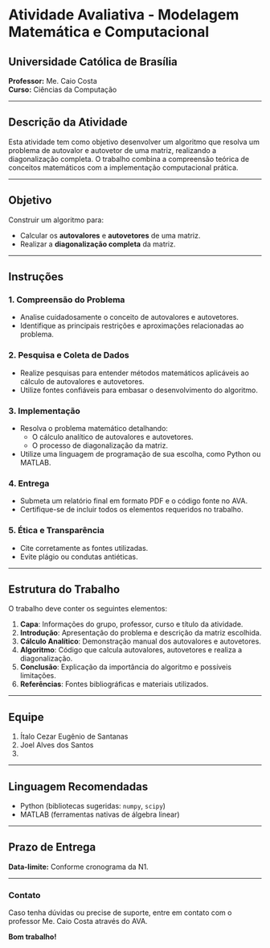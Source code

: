 # Atividade Avaliativa - Modelagem Matemática e Computacional

## Universidade Católica de Brasília

**Professor:** Me. Caio Costa  
**Curso:** Ciências da Computação

---

## **Descrição da Atividade**

Esta atividade tem como objetivo desenvolver um algoritmo que resolva um problema de autovalor e autovetor de uma matriz, realizando a diagonalização completa. O trabalho combina a compreensão teórica de conceitos matemáticos com a implementação computacional prática.

---

## **Objetivo**

Construir um algoritmo para:

- Calcular os **autovalores** e **autovetores** de uma matriz.
- Realizar a **diagonalização completa** da matriz.

---

## **Instruções**

### 1. Compreensão do Problema

- Analise cuidadosamente o conceito de autovalores e autovetores.
- Identifique as principais restrições e aproximações relacionadas ao problema.

### 2. Pesquisa e Coleta de Dados

- Realize pesquisas para entender métodos matemáticos aplicáveis ao cálculo de autovalores e autovetores.
- Utilize fontes confiáveis para embasar o desenvolvimento do algoritmo.

### 3. Implementação

- Resolva o problema matemático detalhando:
  - O cálculo analítico de autovalores e autovetores.
  - O processo de diagonalização da matriz.
- Utilize uma linguagem de programação de sua escolha, como Python ou MATLAB.

### 4. Entrega

- Submeta um relatório final em formato PDF e o código fonte no AVA.
- Certifique-se de incluir todos os elementos requeridos no trabalho.

### 5. Ética e Transparência

- Cite corretamente as fontes utilizadas.
- Evite plágio ou condutas antiéticas.

---

## **Estrutura do Trabalho**

O trabalho deve conter os seguintes elementos:

1. **Capa**: Informações do grupo, professor, curso e título da atividade.
2. **Introdução**: Apresentação do problema e descrição da matriz escolhida.
3. **Cálculo Analítico**: Demonstração manual dos autovalores e autovetores.
4. **Algoritmo**: Código que calcula autovalores, autovetores e realiza a diagonalização.
5. **Conclusão**: Explicação da importância do algoritmo e possíveis limitações.
6. **Referências**: Fontes bibliográficas e materiais utilizados.

---

## **Equipe**

1. Ítalo Cezar Eugênio de Santanas
2. Joel Alves dos Santos
3. 

---

## **Linguagem Recomendadas**

- Python (bibliotecas sugeridas: `numpy`, `scipy`)
- MATLAB (ferramentas nativas de álgebra linear)

---

## **Prazo de Entrega**

**Data-limite:** Conforme cronograma da N1.

---

### **Contato**

Caso tenha dúvidas ou precise de suporte, entre em contato com o professor Me. Caio Costa através do AVA.

**Bom trabalho!**
